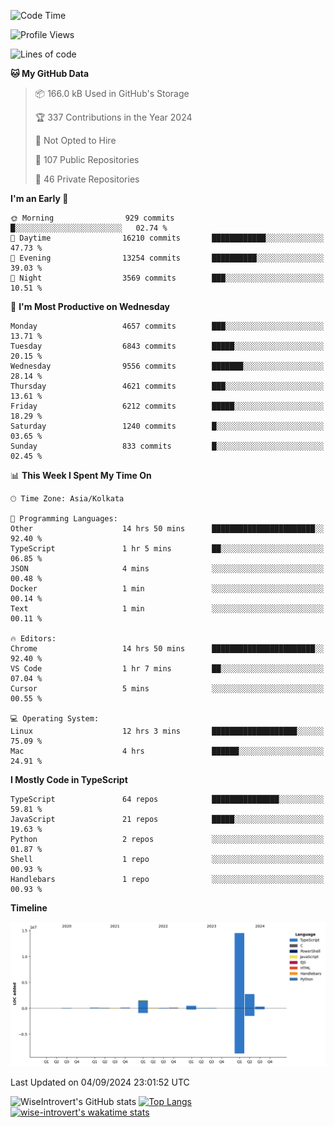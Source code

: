 <!--START_SECTION:waka-->
![Code Time](http://img.shields.io/badge/Code%20Time-1%2C570%20hrs%2048%20mins-blue)

![Profile Views](http://img.shields.io/badge/Profile%20Views-0-blue)

![Lines of code](https://img.shields.io/badge/From%20Hello%20World%20I%27ve%20Written-20.3%20million%20lines%20of%20code-blue)

**🐱 My GitHub Data** 

> 📦 166.0 kB Used in GitHub's Storage 
 > 
> 🏆 337 Contributions in the Year 2024
 > 
> 🚫 Not Opted to Hire
 > 
> 📜 107 Public Repositories 
 > 
> 🔑 46 Private Repositories 
 > 
**I'm an Early 🐤** 

```text
🌞 Morning                929 commits         █░░░░░░░░░░░░░░░░░░░░░░░░   02.74 % 
🌆 Daytime                16210 commits       ████████████░░░░░░░░░░░░░   47.73 % 
🌃 Evening                13254 commits       ██████████░░░░░░░░░░░░░░░   39.03 % 
🌙 Night                  3569 commits        ███░░░░░░░░░░░░░░░░░░░░░░   10.51 % 
```
📅 **I'm Most Productive on Wednesday** 

```text
Monday                   4657 commits        ███░░░░░░░░░░░░░░░░░░░░░░   13.71 % 
Tuesday                  6843 commits        █████░░░░░░░░░░░░░░░░░░░░   20.15 % 
Wednesday                9556 commits        ███████░░░░░░░░░░░░░░░░░░   28.14 % 
Thursday                 4621 commits        ███░░░░░░░░░░░░░░░░░░░░░░   13.61 % 
Friday                   6212 commits        █████░░░░░░░░░░░░░░░░░░░░   18.29 % 
Saturday                 1240 commits        █░░░░░░░░░░░░░░░░░░░░░░░░   03.65 % 
Sunday                   833 commits         █░░░░░░░░░░░░░░░░░░░░░░░░   02.45 % 
```


📊 **This Week I Spent My Time On** 

```text
🕑︎ Time Zone: Asia/Kolkata

💬 Programming Languages: 
Other                    14 hrs 50 mins      ███████████████████████░░   92.40 % 
TypeScript               1 hr 5 mins         ██░░░░░░░░░░░░░░░░░░░░░░░   06.85 % 
JSON                     4 mins              ░░░░░░░░░░░░░░░░░░░░░░░░░   00.48 % 
Docker                   1 min               ░░░░░░░░░░░░░░░░░░░░░░░░░   00.14 % 
Text                     1 min               ░░░░░░░░░░░░░░░░░░░░░░░░░   00.11 % 

🔥 Editors: 
Chrome                   14 hrs 50 mins      ███████████████████████░░   92.40 % 
VS Code                  1 hr 7 mins         ██░░░░░░░░░░░░░░░░░░░░░░░   07.04 % 
Cursor                   5 mins              ░░░░░░░░░░░░░░░░░░░░░░░░░   00.55 % 

💻 Operating System: 
Linux                    12 hrs 3 mins       ███████████████████░░░░░░   75.09 % 
Mac                      4 hrs               ██████░░░░░░░░░░░░░░░░░░░   24.91 % 
```

**I Mostly Code in TypeScript** 

```text
TypeScript               64 repos            ███████████████░░░░░░░░░░   59.81 % 
JavaScript               21 repos            █████░░░░░░░░░░░░░░░░░░░░   19.63 % 
Python                   2 repos             ░░░░░░░░░░░░░░░░░░░░░░░░░   01.87 % 
Shell                    1 repo              ░░░░░░░░░░░░░░░░░░░░░░░░░   00.93 % 
Handlebars               1 repo              ░░░░░░░░░░░░░░░░░░░░░░░░░   00.93 % 
```



**Timeline**

![Lines of Code chart](https://raw.githubusercontent.com/wise-introvert/wise-introvert/master/assets/bar_graph.png)


 Last Updated on 04/09/2024 23:01:52 UTC
<!--END_SECTION:waka-->

![WiseIntrovert's GitHub stats](https://github-readme-stats.vercel.app/api?username=wise-introvert&count_private=true&show_icons=true)
[![Top Langs](https://github-readme-stats.vercel.app/api/top-langs/?username=wise-introvert&langs_count=10)](https://github.com/anuraghazra/github-readme-stats)
[![wise-introvert's wakatime stats](https://github-readme-stats.vercel.app/api/wakatime?username=wiseintrovert)](https://github.com/anuraghazra/github-readme-stats)
